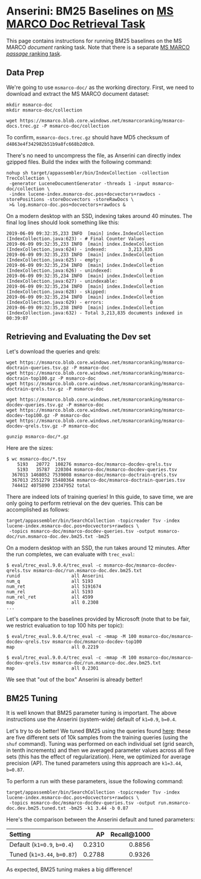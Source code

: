 # Anserini: BM25 Baselines on [MS MARCO Doc Retrieval Task](https://github.com/microsoft/TREC-2019-Deep-Learning)

This page contains instructions for running BM25 baselines on the MS MARCO *document* ranking task.
Note that there is a separate [MS MARCO *passage* ranking task](experiments-msmarco-passage.md).

## Data Prep

We're going to use `msmarco-doc/` as the working directory.
First, we need to download and extract the MS MARCO document dataset:

```
mkdir msmarco-doc
mkdir msmarco-doc/collection

wget https://msmarco.blob.core.windows.net/msmarcoranking/msmarco-docs.trec.gz -P msmarco-doc/collection
```

To confirm, `msmarco-docs.trec.gz` should have MD5 checksum of `d4863e4f342982b51b9a8fc668b2d0c0`.

There's no need to uncompress the file, as Anserini can directly index gzipped files.
Build the index with the following command:

```
nohup sh target/appassembler/bin/IndexCollection -collection TrecCollection \
 -generator LuceneDocumentGenerator -threads 1 -input msmarco-doc/collection \
 -index lucene-index.msmarco-doc.pos+docvectors+rawdocs -storePositions -storeDocvectors -storeRawDocs \
 >& log.msmarco-doc.pos+docvectors+rawdocs &
```

On a modern desktop with an SSD, indexing takes around 40 minutes.
The final log lines should look something like this:

```
2019-06-09 09:32:35,233 INFO  [main] index.IndexCollection (IndexCollection.java:623) - # Final Counter Values
2019-06-09 09:32:35,233 INFO  [main] index.IndexCollection (IndexCollection.java:624) - indexed:        3,213,835
2019-06-09 09:32:35,233 INFO  [main] index.IndexCollection (IndexCollection.java:625) - empty:                  0
2019-06-09 09:32:35,234 INFO  [main] index.IndexCollection (IndexCollection.java:626) - unindexed:              0
2019-06-09 09:32:35,234 INFO  [main] index.IndexCollection (IndexCollection.java:627) - unindexable:            0
2019-06-09 09:32:35,234 INFO  [main] index.IndexCollection (IndexCollection.java:628) - skipped:                0
2019-06-09 09:32:35,234 INFO  [main] index.IndexCollection (IndexCollection.java:629) - errors:                 0
2019-06-09 09:32:35,238 INFO  [main] index.IndexCollection (IndexCollection.java:632) - Total 3,213,835 documents indexed in 00:39:07
```

## Retrieving and Evaluating the Dev set

Let's download the queries and qrels:

```
wget https://msmarco.blob.core.windows.net/msmarcoranking/msmarco-doctrain-queries.tsv.gz -P msmarco-doc
wget https://msmarco.blob.core.windows.net/msmarcoranking/msmarco-doctrain-top100.gz -P msmarco-doc
wget https://msmarco.blob.core.windows.net/msmarcoranking/msmarco-doctrain-qrels.tsv.gz -P msmarco-doc

wget https://msmarco.blob.core.windows.net/msmarcoranking/msmarco-docdev-queries.tsv.gz -P msmarco-doc
wget https://msmarco.blob.core.windows.net/msmarcoranking/msmarco-docdev-top100.gz -P msmarco-doc
wget https://msmarco.blob.core.windows.net/msmarcoranking/msmarco-docdev-qrels.tsv.gz -P msmarco-doc

gunzip msmarco-doc/*.gz
```

Here are the sizes:

```
$ wc msmarco-doc/*.tsv
    5193   20772  108276 msmarco-doc/msmarco-docdev-qrels.tsv
    5193   35787  220304 msmarco-doc/msmarco-docdev-queries.tsv
  367013 1468052 7539008 msmarco-doc/msmarco-doctrain-qrels.tsv
  367013 2551279 15480364 msmarco-doc/msmarco-doctrain-queries.tsv
  744412 4075890 23347952 total
```

There are indeed lots of training queries!
In this guide, to save time, we are only going to perform retrieval on the dev queries.
This can be accomplished as follows:

```
target/appassembler/bin/SearchCollection -topicreader Tsv -index lucene-index.msmarco-doc.pos+docvectors+rawdocs \
 -topics msmarco-doc/msmarco-docdev-queries.tsv -output msmarco-doc/run.msmarco-doc.dev.bm25.txt -bm25
```

On a modern desktop with an SSD, the run takes around 12 minutes.
After the run completes, we can evaluate with `trec_eval`:

```
$ eval/trec_eval.9.0.4/trec_eval -c msmarco-doc/msmarco-docdev-qrels.tsv msmarco-doc/run.msmarco-doc.dev.bm25.txt
runid                 	all	Anserini
num_q                 	all	5193
num_ret               	all	5191674
num_rel               	all	5193
num_rel_ret           	all	4599
map                   	all	0.2308
...
```

Let's compare to the baselines provided by Microsoft (note that to be fair, we restrict evaluation to top 100 hits per topic):

```
$ eval/trec_eval.9.0.4/trec_eval -c -mmap -M 100 msmarco-doc/msmarco-docdev-qrels.tsv msmarco-doc/msmarco-docdev-top100
map                   	all	0.2219

$ eval/trec_eval.9.0.4/trec_eval -c -mmap -M 100 msmarco-doc/msmarco-docdev-qrels.tsv msmarco-doc/run.msmarco-doc.dev.bm25.txt
map                   	all	0.2301
```

We see that "out of the box" Anserini is already better!

## BM25 Tuning

It is well known that BM25 parameter tuning is important.
The above instructions use the Anserini (system-wide) default of `k1=0.9`, `b=0.4`.

Let's try to do better!
We tuned BM25 using the queries found [here](https://github.com/castorini/Anserini-data/tree/master/MSMARCO): these are five different sets of 10k samples from the training queries (using the `shuf` command).
Tuning was performed on each individual set (grid search, in tenth increments) and then we averaged parameter values across all five sets (this has the effect of regularization).
Here, we optimized for average precision (AP).
The tuned parameters using this approach are `k1=3.44`, `b=0.87`.

To perform a run with these parameters, issue the following command:

```
target/appassembler/bin/SearchCollection -topicreader Tsv -index lucene-index.msmarco-doc.pos+docvectors+rawdocs \
 -topics msmarco-doc/msmarco-docdev-queries.tsv -output run.msmarco-doc.dev.bm25.tuned.txt -bm25 -k1 3.44 -b 0.87
```

Here's the comparison between the Anserini default and tuned parameters:

Setting                     | AP     | Recall@1000 |
:---------------------------|-------:|------------:|
Default (`k1=0.9`, `b=0.4`) | 0.2310 | 0.8856
Tuned (`k1=3.44`, `b=0.87`) | 0.2788 | 0.9326

As expected, BM25 tuning makes a big difference!
